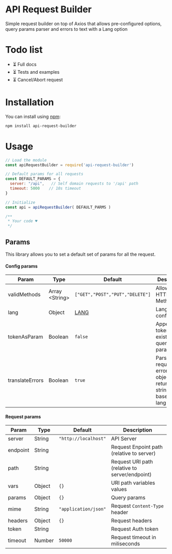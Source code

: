 # API Request Builder
Simple request builder on top of Axios that allows pre-configured options, query params parser and errors to text with a Lang option

# Todo list
- ⏳ Full docs
- ⏳ Tests and examples
- ⏳ Cancel/Abort request

# Installation
You can install using [npm](https://www.npmjs.com/package/api-request-builder):

``` bash
npm install api-request-builder
```

# Usage
``` javascript
// Load the module
const apiRequestBuilder = require('api-request-builder')

// Default params for all requests
const DEFAULT_PARAMS = {
  server: "/api",   // Self domain requests to '/api' path
  timeout: 5000    // 10s timeout
}

// Initialize
const api = apiRequestBuilder( DEFAULT_PARMS )

/**
 * Your code ♥
 */
```

## Params
This library allows you to set a default set of params for all the request.

#### Config params
| Param | Type | Default | Description |
|-------|------|---------|-------------|
| validMethods | Array \<String> | `["GET","POST","PUT","DELETE"]` | Allowed HTTP Methods |
| lang | Object | [LANG](lang.json) | Lang configuration |
| tokenAsParam | Boolean | `false` | Append token (if exist) in the query params |
| translateErrors | Boolean | `true` | Parse request errors objects and return strings based in the lang param |

#### Request params
| Param | Type | Default | Description |
|-------|------|---------|-------------|
| server | String | `"http://localhost"` | API Server |
| endpoint | String |  | Request Enpoint path (relative to server) |
| path | String |  | Request URI path (relative to server/endpoint) |
| vars | Object | `{}` | URI path variables values |
| params | Object | `{}` | Query params |
| mime | String | `"application/json"` | Request `Content-Type` header |
| headers | Object | `{}` | Request headers |
| token | String | | Request Auth token |
| timeout | Number | `50000` | Request timeout in miliseconds |
